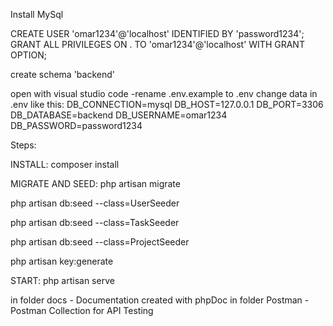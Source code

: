 Install MySql

CREATE USER 'omar1234'@'localhost' IDENTIFIED BY 'password1234'; GRANT ALL PRIVILEGES ON . TO 'omar1234'@'localhost' WITH GRANT OPTION;

create schema 'backend'

open with visual studio code -rename .env.example to .env change data in .env like this: DB_CONNECTION=mysql DB_HOST=127.0.0.1 DB_PORT=3306 DB_DATABASE=backend DB_USERNAME=omar1234 DB_PASSWORD=password1234

Steps:

INSTALL: composer install

MIGRATE AND SEED: php artisan migrate

php artisan db:seed --class=UserSeeder

php artisan db:seed --class=TaskSeeder

php artisan db:seed --class=ProjectSeeder

php artisan key:generate

START: php artisan serve

in folder docs - Documentation created with phpDoc in folder Postman - Postman Collection for API Testing
